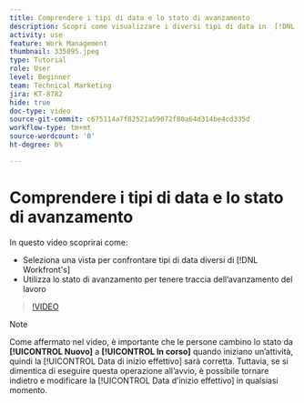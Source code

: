 ```yaml
---
title: Comprendere i tipi di data e lo stato di avanzamento
description: Scopri come visualizzare i diversi tipi di data in  [!DNL  Workfront]  e utilizza lo stato di avanzamento per aiutarti a tenere traccia dell’avanzamento del lavoro.
activity: use
feature: Work Management
thumbnail: 335095.jpeg
type: Tutorial
role: User
level: Beginner
team: Technical Marketing
jira: KT-8782
hide: true
doc-type: video
source-git-commit: c675114a7f82521a59072f80a64d314be4cd335d
workflow-type: tm+mt
source-wordcount: '0'
ht-degree: 0%

---
```


# Comprendere i tipi di data e lo stato di avanzamento

In questo video scoprirai come:

* Seleziona una vista per confrontare tipi di data diversi di [!DNL Workfront's]
* Utilizza lo stato di avanzamento per tenere traccia dell’avanzamento del lavoro

>[!VIDEO](https://video.tv.adobe.com/v/335095/?quality=12&learn=on)

>[!NOTE]
>
>Come affermato nel video, è importante che le persone cambino lo stato da **[!UICONTROL Nuovo]** a **[!UICONTROL In corso]** quando iniziano un’attività, quindi la [!UICONTROL Data di inizio effettivo] sarà corretta. Tuttavia, se si dimentica di eseguire questa operazione all’avvio, è possibile tornare indietro e modificare la [!UICONTROL Data d’inizio effettivo] in qualsiasi momento.


<!---
Task progress status overview
Definitions for the project, task, and issue dates within Workfront
Project timelines
--->
